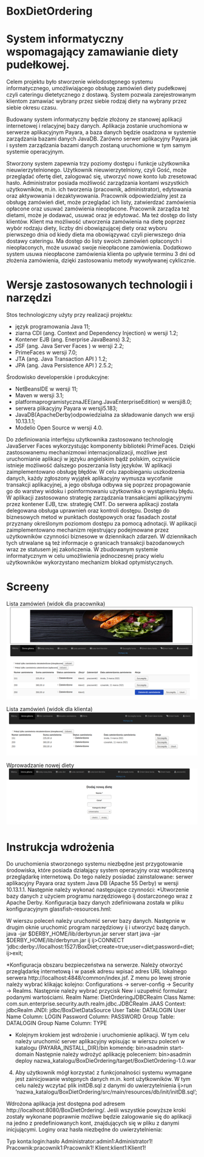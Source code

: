 # BoxDietOrdering
# System informatyczny wspomagający zamawianie diety pudełkowej.



Celem projektu było stworzenie wielodostępnego systemu informatycznego, umożliwiającego obsługę zamówień diety pudełkowej czyli cateringu dietetycznego z dostawą. System pozwala zarejestrowanym klientom zamawiać wybrany przez siebie rodzaj diety na wybrany przez siebie okresu czasu. 

Budowany system informatyczny będzie złożony ze stanowej aplikacji internetowej i relacyjnej bazy danych. Aplikacja zostanie uruchomiona w serwerze aplikacyjnym Payara, a baza danych będzie osadzona w systemie zarządzania bazami danych JavaDB. Zarówno serwer aplikacyjny Payara jak i system zarządzania bazami danych zostaną uruchomione w tym samym systemie operacyjnym.

Stworzony system zapewnia trzy poziomy dostępu i funkcje użytkownika nieuwierzytelnionego. Użytkownik nieuwierzytelniony, czyli Gość, może przeglądać ofertę diet, zalogować się, utworzyć nowe konto lub zresetować hasło. Administrator posiada możliwość zarządzania kontami wszystkich użytkowników, m.in. ich tworzenia (pracownik, administrator), edytowania oraz aktywowania i dezaktywowania. Pracownik odpowiedzialny jest za obsługę zamówień diet, może przeglądać ich listy, zatwierdzać zamówienia opłacone oraz usuwać zamówienia nieopłacone. Pracownik zarządza też dietami, może je dodawać, usuwać oraz je edytować. Ma też dostęp do listy klientów. Klient ma możliwość utworzenia zamówienia na dietę poprzez wybór rodzaju diety, liczby dni obowiązującej diety oraz wyboru pierwszego dnia od kiedy dieta ma obowiązywać czyli pierwszego dnia dostawy cateringu. Ma dostęp do listy swoich zamówień opłaconych i nieopłaconych, może usuwać swoje nieopłacone zamówienia. Dodatkowo system usuwa nieopłacone zamówienia klienta po upływie terminu 3 dni od złożenia zamówienia, dzięki zastosowaniu metody wywoływanej cyklicznie.

# Wersje zastosowanych technologii i narzędzi
Stos technologiczny użyty przy realizacji projektu:
* język programowania Java 11;
* ziarna CDI (ang. Context and Dependency Injection) w wersji 1.2;
* Kontener EJB (ang. Enerprise JavaBeans) 3.2;
* JSF (ang. Java Server Faces ) w wersji 2.2;
* PrimeFaces w wersji 7.0;
* JTA (ang. Java Transaction API ) 1.2;
* JPA (ang. Java Persistence API ) 2.5.2;

Środowisko developerskie i produkcyjne:
* NetBeansIDE w wersji 11;
* Maven w wersji 3.1;
* platformaprogramistycznaJEE(ang.JavaEnterpriseEdition) w wersji8.0;
* serwera plikacyjny Payara w wersji5.183;
* JavaDB(ApacheDerby)odpowiedzialna za składowanie danych ww ersji 10.13.1.1;
* Modelio Open Source w wersji 4.0.


Do zdefiniowania interfejsu użytkownika zastosowano technologię JavaServer Faces wykorzystując komponenty biblioteki PrimeFaces.
Dzięki zastosowanemu mechanizmowi internacjonalizacji, możliwe jest uruchomianie aplikacji w języku angielskim bądź polskim, oczywiście istnieje możliwość dalszego poszerzania listy języków.
W aplikacji zaimplementowano obsługę błędów. W celu zapobieganiu uszkodzenia danych, każdy zgłoszony wyjątek aplikacyjny wymusza wycofanie transakcji aplikacyjnej, a jego obsługa odbywa się poprzez propagowanie go do warstwy widoku i poinformowaniu użytkownika o wystąpieniu błędu. 
W aplikacji zastosowano strategię zarządzania transakcjami aplikacyjnymi przez kontener EJB, tzw. strategię CMT. Do serwera aplikacji została delegowana obsługa uprawnień oraz kontroli dostępu. Dostęp do biznesowych metod w punktach dostępowych oraz fasadach został przyznany określonym poziomom dostępu za pomocą adnotacji. W aplikacji zaimplementowano mechanizm rejestrujący podejmowane przez użytkowników czynności biznesowe w dziennikach zdarzeń. W dziennikach tych utrwalane są też informacje o granicach transakcji bazodanowych wraz ze statusem jej zakończenia. 
W zbudowanym systemie informatycznym w celu umożliwienia jednoczesnej pracy wielu użytkowników wykorzystano mechanizm blokad optymistycznych.

# Screeny
Lista zamówień (widok dla pracownika)
![ScreenShot](https://github.com/ewajakubas/BoxDietOrdering/blob/master/images/lista%20zamowien%20(pracownik).png)

Lista zamówień (widok dla klienta)
![ScreenShot](https://github.com/ewajakubas/BoxDietOrdering/blob/master/images/lista%20zamowien%20(klient).png)

Wprowadzanie nowej diety
![ScreenShot](https://github.com/ewajakubas/BoxDietOrdering/blob/master/images/dodaj%20nową%20dietę.png)



# Instrukcja wdrożenia
Do uruchomienia stworzonego systemu niezbędne jest przygotowanie środowiska, które posiada działający system operacyjny oraz współczesną przeglądarkę internetową. Do tego należy posiadać zainstalowane: serwer aplikacyjny Payara oraz system Java DB (Apache 55 Derby) w wersji 10.13.1.1. Następnie należy wykonać następujące czynności:
*Utworzenie bazy danych z użyciem programu narzędziowego ij dostarczonego wraz z Apache Derby. Konfiguracja bazy danych zdefiniowana została w pliku konfiguracyjnym glassfish-resources.hml:

<property name="databaseName" value="BoxDiet"/> 
<property name="User" value="diet"/> 
<property name="Password" value="diet"/>
W wierszu poleceń należy uruchomić server bazy danych. Następnie w drugim oknie uruchomić program narzędziowy ij i utworzyć bazę danych.
java -jar $DERBY_HOME/lib/derbyrun.jar server start
java –jar $DERBY_HOME/lib/derbyrun.jar ij
ij>CONNECT ‘jdbc:derby://localhost:1527/BoxDiet;create=true;user=diet;password=diet; ij>exit;

*Konfiguracja obszaru bezpieczeństwa na serwerze. Należy otworzyć przeglądarkę internetową i w pasek adresu wpisać adres URL lokalnego serwera http://localhost:4848/common/index.jsf. Z menu po lewej stronie należy wybrać klikając kolejno: Configurations → server-config → Security → Realms. Następnie należy wybrać przycisk New i uzupełnić formularz podanymi wartościami.
Realm Name: DietOrderingJDBCRealm
Class Name: com.sun.enterprise.security.auth.realm.jdbc.JDBCRealm
JAAS Context: jdbcRealm
JNDI: jdbc/BoxDietDataSource
User Table: DATALOGIN
User Name Column: LOGIN
Password Column: PASSWORD
Group Table: DATALOGIN
Group Name Column: TYPE
 
* Kolejnym krokiem jest wdrożenie i uruchomienie aplikacji. W tym celu należy uruchomić server aplikacyjny wpisując w wierszu poleceń w katalogu {PAYARA_INSTALL_DIR}/bin komendę:
bin>asadmin start-domain
Następnie należy wdrożyć aplikację poleceniem:
bin>asadmin deploy nazwa_katalogu/BoxDieOrdering/target/BoxDietOrdering-1.0.war

4. Aby użytkownik mógł korzystać z funkcjonalności systemu wymagane jest zainicjowanie wstępnych danych m.in. kont użytkowników. W tym celu należy wczytać plik initDB.sql z danymi do uwierzytelnienia
ij>run ‘nazwa_katalogu/BoxDietOrdering/src/main/resources/db/init/initDB.sql’;

Wdrożona aplikacja jest dostępna pod adresem http://localhost:8080/BoxDietOrdering/. Jeśli wszystkie powyższe kroki zostały wykonane poprawnie możliwe będzie zalogowanie się do aplikacji na jedno z predefiniowanych kont, znajdujących się w pliku z danymi inicjującymi. Loginy oraz hasła niezbędne do uwierzytelnienia:
 
Typ konta:login:hasło
Administrator:admin1:Administrator1! 
Pracownik:pracownik1:Pracownik1! 
Klient:klient1:Klient1! 
